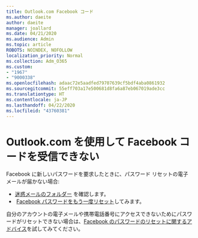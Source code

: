 ```yaml
---
title: Outlook.com Facebook コード
ms.author: daeite
author: daeite
manager: joallard
ms.date: 04/21/2020
ms.audience: Admin
ms.topic: article
ROBOTS: NOINDEX, NOFOLLOW
localization_priority: Normal
ms.collection: Adm_O365
ms.custom:
- "1967"
- "9000338"
ms.openlocfilehash: adaac72e5aadfed79707639cf5bdf4aba0861932
ms.sourcegitcommit: 55eff703a17e500681d8fa6a87eb067019ade3cc
ms.translationtype: HT
ms.contentlocale: ja-JP
ms.lasthandoff: 04/22/2020
ms.locfileid: "43760381"
---
```

# <a name="not-receiving-facebook-codes-using-outlookcom"></a>Outlook.com を使用して Facebook コードを受信できない

Facebook に新しいパスワードを要求したときに、パスワード リセットの電子メールが届かない場合:

- [迷惑メールのフォルダー](https://outlook.live.com/mail/junkemail) を確認します。
-  [Facebook パスワードをもう一度リセット](https://aka.ms/facebook-password-reset)してみます。

自分のアカウントの電子メールや携帯電話番号にアクセスできないためにパスワードがリセットできない場合は、[Facebook のパスワードのリセットに関するアドバイス](https://aka.ms/facebook-password-help)を試してみてください。